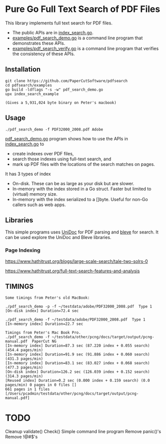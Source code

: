 Pure Go Full Text Search of PDF Files
=====================================

This library implements full text search for PDF files.
* The public APIs are in [index_search.go](index_search.go).
* [examples/pdf_search_demo.go](examples/pdf_search_demo.go) is a command line program
  that demonstrates these APIs.
* [examples/pdf_search_verify.go](examples/pdf_search_verify.go) is a command line program
  that verifies the consistency of these  APIs.

Installation
---------------------
    git clone https://github.com/PaperCutSoftware/pdfsearch
    cd pdfsearch/examples
    go build -ldflags "-s -w" pdf_search_demo.go
    upx index_search_example

    (Gives a 5,931,024 byte binary on Peter's macbook)

Usage
-----
    ./pdf_search_demo -f PDF32000_2008.pdf Adobe


[pdf_search_demo.go](examples/pdf_search_demo.go) program shows how to use the APIs in
[index_search.go](index_search.go) to
* create indexes over PDF files,
* search those indexes using full-text search, and
* mark up PDF files with the locations of the search matches on pages.

It has 3 types of index
* On-disk. These can be as large as your disk but are slower.
* In-memory with the index stored in a Go struct. Faster but limited to (virtual) memory size.
* In-memory with the index serialized to a []byte. Useful for non-Go callers such as web apps.


Libraries
--------

This simple programs  uses [UniDoc](https://unidoc.io/) for PDF parsing and [bleve](http://github.com/blevesearch/bleve) for search.  It can be used explore the UniDoc and Bleve libraries.



### Page Indexing
https://www.hathitrust.org/blogs/large-scale-search/tale-two-solrs-0

https://www.hathitrust.org/full-text-search-features-and-analysis

TIMINGS
-------

	Some timings from Peter's old MacBook:

	./pdf_search_demo -p -f ~/testdata/adobe/PDF32000_2008.pdf  Type 1
	[On-disk index] Duration=72.4 sec

	./pdf_search_demo -f ~/testdata/adobe/PDF32000_2008.pdf  Type 1
	[In-memory index] Duration=22.7 sec

	Timings from Peter's Mac Book Pro.
	./pdf_search_demo -f ~/testdata/other/pcng/docs/target/output/pcng-manual.pdf  PaperCut NG
	[In-memory index] Duration=87.3 sec (87.220 index + 0.055 search) (454.4 pages/min)
	[In-memory index] Duration=91.9 sec (91.886 index + 0.060 search) (431.3 pages/min)
	[In-memory index] Duration=83.1 sec (83.027 index + 0.068 search) (477.3 pages/min)
	[On-disk index] Duration=126.2 sec (126.039 index + 0.152 search) (314.3 pages/min)
	[Reused index] Duration=0.2 sec (0.000 index + 0.159 search) (0.0 pages/min) 0 pages in 0 files []
	661 pages in 1 files [/Users/pcadmin/testdata/other/pcng/docs/target/output/pcng-manual.pdf]


TODO
====
Cleanup validate() Check()
Simple command line program
Remove panic()'s
Remove !@#$'s
